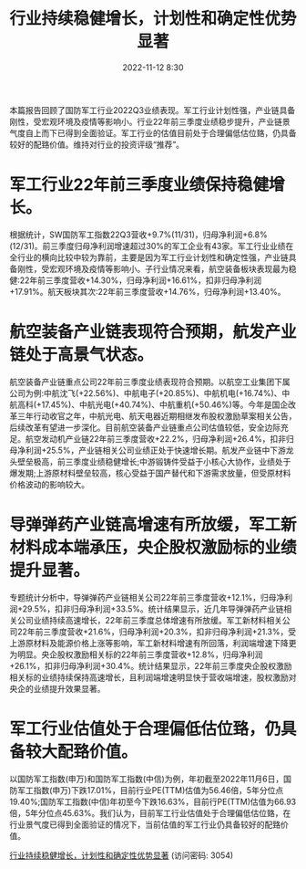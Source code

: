 ﻿---
title: 行业持续稳健增长，计划性和确定性优势显著
date: 2022-11-12 8:30
tags:
- 军工
- 制造
updated: 
---

本篇报告回顾了国防军工行业2022Q3业绩表现。军工行业计划性强，产业链具备刚性，受宏观环境及疫情等影响小。行业22年前三季度业绩稳步提升，产业链景气度自上而下已得到全面验证。军工行业的估值目前处于合理偏低估位臵，仍具备较好的配臵价值。维持对行业的投资评级“推荐”。

# 军工行业22年前三季度业绩保持稳健增长。
根据统计，SW国防军工指数22Q3营收+9.7%(11/31)，归母净利润+6.8%(12/31)。前三季度归母净利润增速超过30%的军工企业有43家。军工行业业绩在全行业的横向比较中较为靠前，主要是因为军工行业计划性和确定性强，产业链具备刚性，受宏观环境及疫情等影响小。子行业情况来看，航空装备板块表现最为稳健:22年前三季度营收+14.30%，归母净利润+16.61%，扣非归母净利润+17.91%。航天板块其次:22年前三季度营收+14.76%，归母净利润+13.40%。

# 航空装备产业链表现符合预期，航发产业链处于高景气状态。
航空装备产业链重点公司22年前三季度业绩表现符合预期。以航空工业集团下属公司为例:中航沈飞(+22.56%)、中航电子(+20.85%)、中航机电(+16.74%)、中航高科(+17.45%)、中航光电(+40.74%)、中航重机(+50.46%)等。今年是国企改革三年行动收官之年，中航光电、航天电器近期相继发布股权激励草案相关公告，后续改革有望进一步深化。目前航空装备产业链重点公司估值较低，安全边际充足。航空发动机产业链22年前三季度营收+22.2%，归母净利润+26.4%，扣非归母净利润+25.5%，产业链相关公司业绩正处于快速增长期。航发产业链中下游龙头壁垒极高，前三季度业绩稳健增长;中游锻铸件受益于小核心大协作，业绩处于爆发期;上游原材料壁垒较高，核心受益于国产替代和下游需求放量，但受原材料价格波动的影响较大。
<!-- more -->

# 导弹弹药产业链高增速有所放缓，军工新材料成本端承压，央企股权激励标的业绩提升显著。
专题统计分析中，导弹弹药产业链相关公司22年前三季度营收+12.1%，归母净利润+29.5%，扣非归母净利润+33.5%。统计结果显示，近几年导弹弹药产业链相关公司业绩持续高速增长，22年前三季度总体增速有所放缓。军工新材料相关公司22年前三季度营收+21.6%，归母净利润+20.3%，扣非归母净利润+21.3%，受上游原材料及能源价格上涨等影响，军工新材料增速有所回落，利润端增速下降更为明显。央企股权激励相关标的22年前三季度营收+12.8%，归母净利润+26.1%，扣非归母净利润+30.4%。统计结果显示，22年前三季度央企股权激励相关标的业绩持续保持高速增长，且利润端增速明显快于营收端增速，股权激励对央企的业绩提升效果显著。

# 军工行业估值处于合理偏低估位臵，仍具备较大配臵价值。
以国防军工指数(申万)和国防军工指数(中信)为例，年初截至2022年11月6日，国防军工指数(申万)下跌17.01%，目前行业PE(TTM)估值为56.46倍，5年分位点19.40%;国防军工指数(中信)年初至今下跌16.63%，目前行PE(TTM)估值为66.93倍，5年分位点45.63%。我们认为，目前军工行业估值处于合理偏低估位臵，在行业景气度已得到全面验证的情况下，当前估值的军工行业仍具备较好的配臵价值。

[行业持续稳健增长，计划性和确定性优势显著](https://url12.ctfile.com/f/3948612-722995082-f77deb?p=3054)
(访问密码: 3054)
